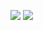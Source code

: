 ![](https://github.com/KienHoSD/3D_programming/blob/main/ssloys_lecture/L7_2_glow/img/diablo3_pose.jpg)
![](https://github.com/KienHoSD/3D_programming/blob/main/ssloys_lecture/L7_2_glow/img/skull.jpg)

